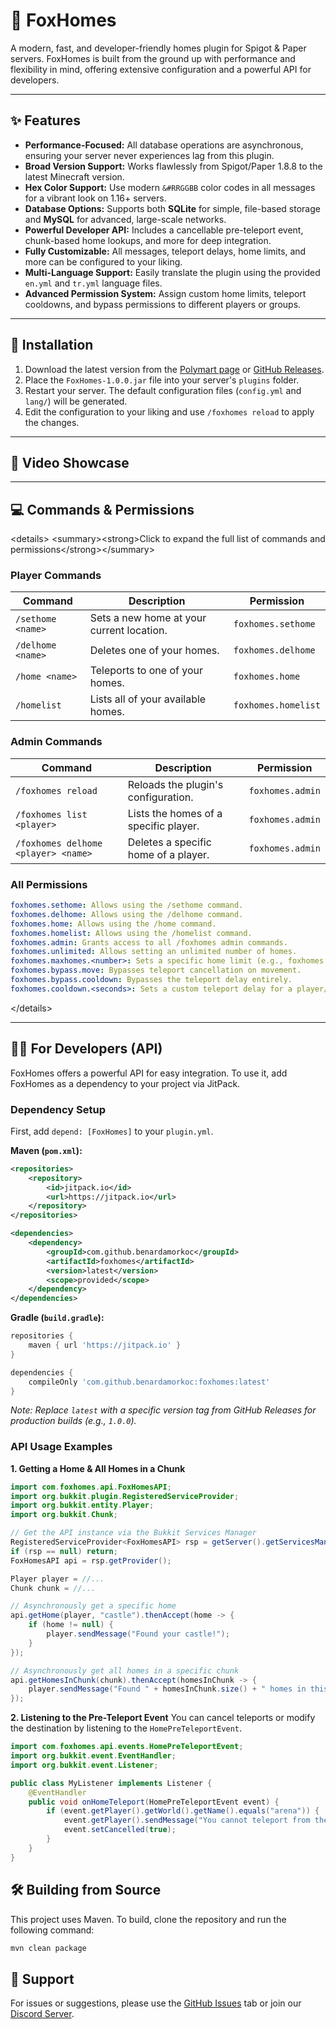 # 🦊 FoxHomes

  

A modern, fast, and developer-friendly homes plugin for Spigot & Paper servers. FoxHomes is built from the ground up with performance and flexibility in mind, offering extensive configuration and a powerful API for developers.

-----

## ✨ Features

  - **Performance-Focused:** All database operations are asynchronous, ensuring your server never experiences lag from this plugin.
  - **Broad Version Support:** Works flawlessly from Spigot/Paper 1.8.8 to the latest Minecraft version.
  - **Hex Color Support:** Use modern `&#RRGGBB` color codes in all messages for a vibrant look on 1.16+ servers.
  - **Database Options:** Supports both **SQLite** for simple, file-based storage and **MySQL** for advanced, large-scale networks.
  - **Powerful Developer API:** Includes a cancellable pre-teleport event, chunk-based home lookups, and more for deep integration.
  - **Fully Customizable:** All messages, teleport delays, home limits, and more can be configured to your liking.
  - **Multi-Language Support:** Easily translate the plugin using the provided `en.yml` and `tr.yml` language files.
  - **Advanced Permission System:** Assign custom home limits, teleport cooldowns, and bypass permissions to different players or groups.

-----

## 🚀 Installation

1.  Download the latest version from the [Polymart page](https://polymart.org/product/8473/foxhomes-modern-homes) or [GitHub Releases](https://github.com/benardamorkoc/foxhomes/releases).
2.  Place the `FoxHomes-1.0.0.jar` file into your server's `plugins` folder.
3.  Restart your server. The default configuration files (`config.yml` and `lang/`) will be generated.
4.  Edit the configuration to your liking and use `/foxhomes reload` to apply the changes.

-----

## 🎥 Video Showcase

[](https://www.youtube.com/watch?v=ScdO4Gv7pis)

-----

## 💻 Commands & Permissions

\<details\>
\<summary\>\<strong\>Click to expand the full list of commands and permissions\</strong\>\</summary\>

### Player Commands

| Command | Description | Permission |
|---|---|---|
| `/sethome <name>` | Sets a new home at your current location. | `foxhomes.sethome` |
| `/delhome <name>` | Deletes one of your homes. | `foxhomes.delhome` |
| `/home <name>` | Teleports to one of your homes. | `foxhomes.home` |
| `/homelist` | Lists all of your available homes. | `foxhomes.homelist` |

### Admin Commands

| Command | Description | Permission |
|---|---|---|
| `/foxhomes reload` | Reloads the plugin's configuration. | `foxhomes.admin` |
| `/foxhomes list <player>` | Lists the homes of a specific player. | `foxhomes.admin` |
| `/foxhomes delhome <player> <name>` | Deletes a specific home of a player. | `foxhomes.admin` |

### All Permissions

```yaml
foxhomes.sethome: Allows using the /sethome command.
foxhomes.delhome: Allows using the /delhome command.
foxhomes.home: Allows using the /home command.
foxhomes.homelist: Allows using the /homelist command.
foxhomes.admin: Grants access to all /foxhomes admin commands.
foxhomes.unlimited: Allows setting an unlimited number of homes.
foxhomes.maxhomes.<number>: Sets a specific home limit (e.g., foxhomes.maxhomes.10).
foxhomes.bypass.move: Bypasses teleport cancellation on movement.
foxhomes.bypass.cooldown: Bypasses the teleport delay entirely.
foxhomes.cooldown.<seconds>: Sets a custom teleport delay for a player/group.
```

\</details\>

-----

## 👩‍💻 For Developers (API)

FoxHomes offers a powerful API for easy integration. To use it, add FoxHomes as a dependency to your project via JitPack.

### Dependency Setup

First, add `depend: [FoxHomes]` to your `plugin.yml`.

**Maven (`pom.xml`):**

```xml
<repositories>
    <repository>
        <id>jitpack.io</id>
        <url>https://jitpack.io</url>
    </repository>
</repositories>

<dependencies>
    <dependency>
        <groupId>com.github.benardamorkoc</groupId>
        <artifactId>foxhomes</artifactId>
        <version>latest</version>
        <scope>provided</scope>
    </dependency>
</dependencies>
```

**Gradle (`build.gradle`):**

```groovy
repositories {
    maven { url 'https://jitpack.io' }
}

dependencies {
    compileOnly 'com.github.benardamorkoc:foxhomes:latest'
}
```

*Note: Replace `latest` with a specific version tag from GitHub Releases for production builds (e.g., `1.0.0`).*

### API Usage Examples

**1. Getting a Home & All Homes in a Chunk**

```java
import com.foxhomes.api.FoxHomesAPI;
import org.bukkit.plugin.RegisteredServiceProvider;
import org.bukkit.entity.Player;
import org.bukkit.Chunk;

// Get the API instance via the Bukkit Services Manager
RegisteredServiceProvider<FoxHomesAPI> rsp = getServer().getServicesManager().getRegistration(FoxHomesAPI.class);
if (rsp == null) return;
FoxHomesAPI api = rsp.getProvider();

Player player = //...
Chunk chunk = //...

// Asynchronously get a specific home
api.getHome(player, "castle").thenAccept(home -> {
    if (home != null) {
        player.sendMessage("Found your castle!");
    }
});

// Asynchronously get all homes in a specific chunk
api.getHomesInChunk(chunk).thenAccept(homesInChunk -> {
    player.sendMessage("Found " + homesInChunk.size() + " homes in this chunk.");
});
```

**2. Listening to the Pre-Teleport Event**
You can cancel teleports or modify the destination by listening to the `HomePreTeleportEvent`.

```java
import com.foxhomes.api.events.HomePreTeleportEvent;
import org.bukkit.event.EventHandler;
import org.bukkit.event.Listener;

public class MyListener implements Listener {
    @EventHandler
    public void onHomeTeleport(HomePreTeleportEvent event) {
        if (event.getPlayer().getWorld().getName().equals("arena")) {
            event.getPlayer().sendMessage("You cannot teleport from the arena!");
            event.setCancelled(true);
        }
    }
}
```

## 🛠️ Building from Source

This project uses Maven. To build, clone the repository and run the following command:

```bash
mvn clean package
```

## 💬 Support

For issues or suggestions, please use the [GitHub Issues](https://github.com/benardamorkoc/foxhomes/issues) tab or join our [Discord Server](https://discord.gg/2SbDSzz7Aq).